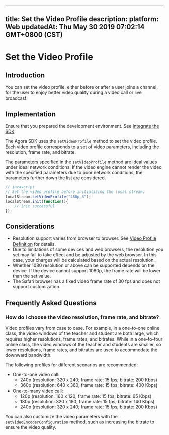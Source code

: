 
---
title: Set the Video Profile
description: 
platform: Web
updatedAt: Thu May 30 2019 07:02:14 GMT+0800 (CST)
---
# Set the Video Profile
## Introduction

You can set the video profile, either before or after a user joins a channel, for the user to enjoy better video quality during a video call or live broadcast.

## Implementation

Ensure that you prepared the development environment. See [Integrate the SDK](../../en/Video/web_prepare.md).

The Agora SDK uses the `setVideoProfile` method to set the video profile. Each video profile corresponds to a set of video parameters, including the resolution, frame rate, and bitrate.

The parameters specified in the `setVideoProfile` method are ideal values under ideal network conditions. If the video engine cannot render the video with the specified parameters due to poor network conditions, the parameters further down the list are considered.

```javascript
// javascript
// Set the video profile before initializing the local stream.
localStream.setVideoProfile("480p_3");
localStream.init(function(){
	// init successful
});
```

## Considerations
* Resolution support varies from browser to browser. See [Video Profile Definition](https://docs.agora.io/en/Video/API%20Reference/web/interfaces/agorartc.stream.html#setvideoprofile) for details.
* Due to limitations of some devices and web browsers, the resolution you set may fail to take effect and be adjusted by the web browser. In this case, your charges will be calculated based on the actual resolution.
* Whether 1080 resolution or above can be supported depends on the device. If the device cannot support 1080p, the frame rate will be lower than the set value.
* The Safari browser has a fixed video frame rate of 30 fps and does not support customization.

## Frequently Asked Questions
### How do I choose the video resolution, frame rate, and bitrate?

Video profiles vary from case to case. For example, in a one-to-one online class, the video windows of the teacher and student are both large, which requires higher resolutions, frame rates, and bitrates. While in a one-to-four online class, the video windows of the teacher and students are smaller, so lower resolutions, frame rates, and bitrates are used to accommodate the downward bandwidth.

 The following profiles for different scenarios are recommended:

- One-to-one video call: 
  - 240p (resolution: 320 x 240; frame rate: 15 fps; bitrate: 200 Kbps)
  - 360p (resolution: 640 x 360; frame rate: 15 fps; bitrate: 400 Kbps)
- One-to-many video call: 
  - 120p (resolution: 160 x 120; frame rate: 15 fps; bitrate: 65 Kbps)
  - 180p (resolution: 320 x 180; frame rate: 15 fps; bitrate: 140 Kbps)
  - 240p (resolution: 320 x 240; frame rate: 15 fps; bitrate: 200 Kbps) 

You can also customize the video parameters with the `setVideoEncoderConfiguration` method, such as increasing the bitrate to ensure the video quality.
